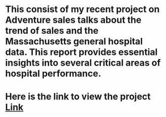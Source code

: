 # This consist of my recent project on Adventure sales talks about the trend of sales and the Massachusetts general hospital data. This report provides essential insights into several critical areas of hospital performance. 
# Here is the link to view the project [Link](https://mavenanalytics.io/project/17108https://mavenanalytics.io/project/17108)